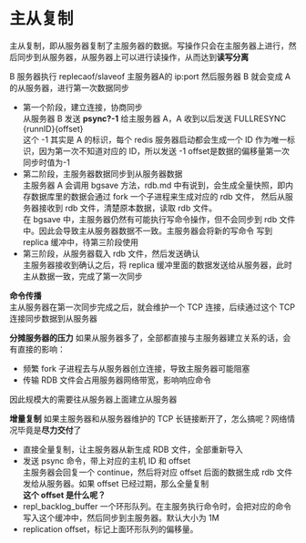# 主从复制

主从复制，即从服务器复制了主服务器的数据。写操作只会在主服务器上进行，然后同步到从服务器，从服务器上可以进行读操作，从而达到**读写分离**

B 服务器执行 replecaof/slaveof 主服务器A的 ip:port
然后服务器 B 就会变成 A 的从服务器，进行第一次数据同步


- 第一个阶段，建立连接，协商同步   
从服务器 B 发送 **psync?-1** 给主服务器 A，A 收到以后发送 FULLRESYNC {runnID}{offset}  
这个 -1 其实是 A 的标识，每个 redis 服务器启动都会生成一个 ID 作为唯一标识，因为第一次不知道对应的 ID，所以发送 -1
offset是数据的偏移量第一次同步时值为-1  
- 第二阶段，主服务器数据同步到从服务器数据   
主服务器 A 会调用 bgsave 方法，rdb.md 中有说到，会生成全量快照，即内存数据库里的数据会通过 fork 一个子进程来生成对应的 rdb 文件，
然后从服务器接收到 rdb 文件，清楚原本数据，读取 rdb 文件。  
在 bgsave 中，主服务器仍然有可能执行写命令操作，但不会同步到 rdb 文件中。因此会导致主从服务器数据不一致。主服务器会将新的写命令 写到 replica 缓冲中，待第三阶段使用
- 第三阶段，从服务器载入 rdb 文件，然后发送确认   
主服务器接收到确认之后，将 replica 缓冲里面的数据发送给从服务器，此时主从数据一致，完成了第一次同步

**命令传播**  
主从服务器在第一次同步完成之后，就会维护一个 TCP 连接，后续通过这个 TCP 连接同步数据到从服务器

**分摊服务器的压力**
如果从服务器多了，全部都直接与主服务器建立关系的话，会有直接的影响：
- 频繁 fork 子进程去与从服务器创立连接，导致主服务器可能阻塞
- 传输 RDB 文件会占用服务器网络带宽，影响响应命令  

因此规模大的需要往从服务器上面建立从服务器

**增量复制**
如果主服务器和从服务器维护的 TCP 长链接断开了，怎么搞呢？网络情况毕竟是**尽力交付**了

- 直接全量复制，让主服务器从新生成 RDB 文件，全部重新导入
- 发送 psync 命令，带上对应的主机 ID 和 offset  
主服务器会回复一个 continue，然后将对应 offset 后面的数据生成 rdb 文件发给从服务器。如果 offset 已经过期，那么全量复制  
**这个 offset 是什么呢？**
- repl_backlog_buffer 一个环形队列。在主服务执行命令时，会把对应的命令写入这个缓冲中，然后同步到主服务器。默认大小为 1M
- replication offset，标记上面环形队列的偏移量。